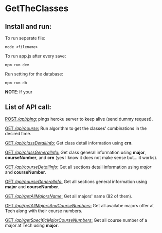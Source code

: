 # GetTheClasses
## Install and run:
To run seperate file:
```
node <filename>
```

To run app.js after every save:
```
npm run dev
```

Run setting for the database:
```
npm run db
```

__NOTE__: If your 

## List of API call: ##
<ins>POST _/api/ping_:</ins> pings heroku server to keep alive (send dummy request).

<ins>GET _/api/course_:</ins> Run algorithm to get the classes' combinations in the desired time.

<ins>GET _/api/classDetailInfo_:</ins> Get class detail information using **crn**.

<ins>GET _/api/classGeneralInfo_:</ins> Get class general information using **major**, **courseNumber**, and **crn** (yes I know it does not make sense but... it works).

<ins>GET _/api/courseDetailInfo_:</ins> Get all sections detail information using _major_ and **courseNumber**.

<ins>GET _/api/courseGeneralInfo_:</ins> Get all sections general information using **major** and **courseNumber**.

<ins>GET _/api/getAllMajorsName_:</ins> Get all majors' name (82 of them).

<ins>GET _/api/getAllMajorsAndCourseNumbers_:</ins> Get all availabe majors offer at Tech along with their course numbers.

<ins>GET _/api/getSpecificMajorCourseNumbers_:</ins> Get all course number of a major at Tech using **major**.
